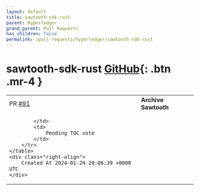 ```yaml
---
layout: default
title: sawtooth-sdk-rust
parent: Hyperledger
grand_parent: Pull Requests
has_children: false
permalink: /pull-requests/hyperledger/sawtooth-sdk-rust
---
```


# sawtooth-sdk-rust <span class="fs-3 right-align">[GitHub](https://github.com/hyperledger/sawtooth-sdk-rust){: .btn .mr-4 }</span>


<div>
    <table>
        <tr>
            <td>
                PR <a href="https://github.com/hyperledger/sawtooth-sdk-rust/pull/91" class=".btn">#91</a>
            </td>
            <td>
                <b>
                    Archive Sawtooth
                </b>
            </td>
        </tr>
        <tr>
            <td>
                
            </td>
            <td>
                Pending TOC vote
            </td>
        </tr>
    </table>
    <div class="right-align">
        Created At 2024-01-24 20:06:39 +0000 UTC
    </div>
</div>

